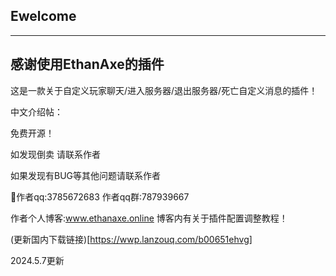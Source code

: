 ## Ewelcome

------

## 感谢使用EthanAxe的插件

这是一款关于自定义玩家聊天/进入服务器/退出服务器/死亡自定义消息的插件！

中文介绍帖：

免费开源！

如发现倒卖 请联系作者

如果发现有BUG等其他问题请联系作者

🐧作者qq:3785672683 作者qq群:787939667

作者个人博客:www.ethanaxe.online 博客内有关于插件配置调整教程！

(更新国内下载链接)[https://wwp.lanzouq.com/b00651ehvg]



2024.5.7更新
